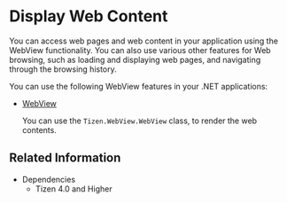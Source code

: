 # Display Web Content

You can access web pages and web content in your application using the WebView functionality. You can also use various other features for Web browsing, such as loading and displaying web pages, and navigating through the browsing history.

You can use the following WebView features in your .NET applications:

-   [WebView](webview.md)

    You can use the `Tizen.WebView.WebView` class, to render the web contents.

## Related Information
* Dependencies
  -   Tizen 4.0 and Higher
